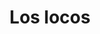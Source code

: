 ---
title: "Los locos"
url: /ciudad-autonoma-de-buenos-aires/los-locos-avenida-santa-fe/
shop: Kleidung
---